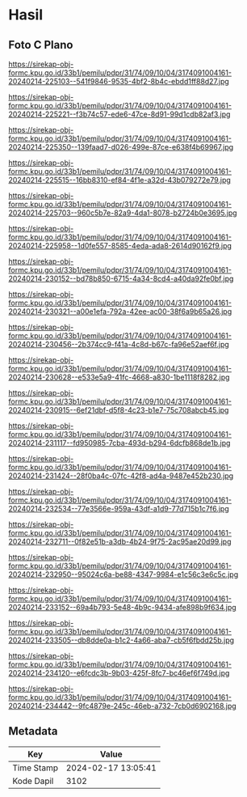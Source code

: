 # Hasil

## Foto C Plano

https://sirekap-obj-formc.kpu.go.id/33b1/pemilu/pdpr/31/74/09/10/04/3174091004161-20240214-225103--541f9846-9535-4bf2-8b4c-ebdd1ff88d27.jpg

https://sirekap-obj-formc.kpu.go.id/33b1/pemilu/pdpr/31/74/09/10/04/3174091004161-20240214-225221--f3b74c57-ede6-47ce-8d91-99d1cdb82af3.jpg

https://sirekap-obj-formc.kpu.go.id/33b1/pemilu/pdpr/31/74/09/10/04/3174091004161-20240214-225350--139faad7-d026-499e-87ce-e638f4b69967.jpg

https://sirekap-obj-formc.kpu.go.id/33b1/pemilu/pdpr/31/74/09/10/04/3174091004161-20240214-225515--16bb8310-ef84-4f1e-a32d-43b079272e79.jpg

https://sirekap-obj-formc.kpu.go.id/33b1/pemilu/pdpr/31/74/09/10/04/3174091004161-20240214-225703--960c5b7e-82a9-4da1-8078-b2724b0e3695.jpg

https://sirekap-obj-formc.kpu.go.id/33b1/pemilu/pdpr/31/74/09/10/04/3174091004161-20240214-225958--1d0fe557-8585-4eda-ada8-2614d90162f9.jpg

https://sirekap-obj-formc.kpu.go.id/33b1/pemilu/pdpr/31/74/09/10/04/3174091004161-20240214-230152--bd78b850-6715-4a34-8cd4-a40da92fe0bf.jpg

https://sirekap-obj-formc.kpu.go.id/33b1/pemilu/pdpr/31/74/09/10/04/3174091004161-20240214-230321--a00e1efa-792a-42ee-ac00-38f6a9b65a26.jpg

https://sirekap-obj-formc.kpu.go.id/33b1/pemilu/pdpr/31/74/09/10/04/3174091004161-20240214-230456--2b374cc9-f41a-4c8d-b67c-fa96e52aef6f.jpg

https://sirekap-obj-formc.kpu.go.id/33b1/pemilu/pdpr/31/74/09/10/04/3174091004161-20240214-230628--e533e5a9-41fc-4668-a830-1be1118f8282.jpg

https://sirekap-obj-formc.kpu.go.id/33b1/pemilu/pdpr/31/74/09/10/04/3174091004161-20240214-230915--6ef21dbf-d5f8-4c23-b1e7-75c708abcb45.jpg

https://sirekap-obj-formc.kpu.go.id/33b1/pemilu/pdpr/31/74/09/10/04/3174091004161-20240214-231117--fd950985-7cba-493d-b294-6dcfb868de1b.jpg

https://sirekap-obj-formc.kpu.go.id/33b1/pemilu/pdpr/31/74/09/10/04/3174091004161-20240214-231424--28f0ba4c-07fc-42f8-ad4a-9487e452b230.jpg

https://sirekap-obj-formc.kpu.go.id/33b1/pemilu/pdpr/31/74/09/10/04/3174091004161-20240214-232534--77e3566e-959a-43df-a1d9-77d715b1c7f6.jpg

https://sirekap-obj-formc.kpu.go.id/33b1/pemilu/pdpr/31/74/09/10/04/3174091004161-20240214-232711--0f82e51b-a3db-4b24-9f75-2ac95ae20d99.jpg

https://sirekap-obj-formc.kpu.go.id/33b1/pemilu/pdpr/31/74/09/10/04/3174091004161-20240214-232950--95024c6a-be88-4347-9984-e1c56c3e6c5c.jpg

https://sirekap-obj-formc.kpu.go.id/33b1/pemilu/pdpr/31/74/09/10/04/3174091004161-20240214-233152--69a4b793-5e48-4b9c-9434-afe898b9f634.jpg

https://sirekap-obj-formc.kpu.go.id/33b1/pemilu/pdpr/31/74/09/10/04/3174091004161-20240214-233505--db8dde0a-b1c2-4a66-aba7-cb5f6fbdd25b.jpg

https://sirekap-obj-formc.kpu.go.id/33b1/pemilu/pdpr/31/74/09/10/04/3174091004161-20240214-234120--e6fcdc3b-9b03-425f-8fc7-bc46ef6f749d.jpg

https://sirekap-obj-formc.kpu.go.id/33b1/pemilu/pdpr/31/74/09/10/04/3174091004161-20240214-234442--9fc4879e-245c-46eb-a732-7cb0d6902168.jpg


## Metadata

| Key        | Value               |
| ---------- | ------------------- |
| Time Stamp | 2024-02-17 13:05:41 |
| Kode Dapil | 3102                |



